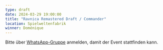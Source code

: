 ```yaml
---
type: draft
date: 2024-03-29 19:00:00
title: "Ravnica Remastered Draft / Commander"
location: Spielweltenfabrik
winner: Doménique
---
```


Bitte über [WhatsApp-Gruppe](https://chat.whatsapp.com/HQ7IINFrZB63esDNRqsIUw) anmelden, damit der Event stattfinden kann.
